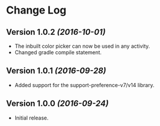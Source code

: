 Change Log
==========
Version 1.0.2 *(2016-10-01)*
----------------------------

- The inbuilt color picker can now be used in any activity.
- Changed gradle compile statement.


Version 1.0.1 *(2016-09-28)*
----------------------------

- Added support for the support-preference-v7/v14 library.


Version 1.0.0 *(2016-09-24)*
----------------------------

- Initial release.